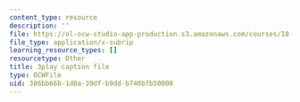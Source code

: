 ```yaml
---
content_type: resource
description: ''
file: https://ol-ocw-studio-app-production.s3.amazonaws.com/courses/18-02-multivariable-calculus-fall-2007/386bb66b1d0a39dfb9ddb740bfb50008_WfEQabCGAqI.srt
file_type: application/x-subrip
learning_resource_types: []
resourcetype: Other
title: 3play caption file
type: OCWFile
uid: 386bb66b-1d0a-39df-b9dd-b740bfb50008
---
```

